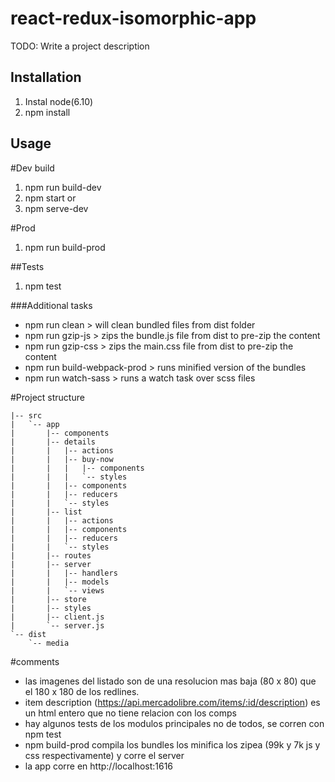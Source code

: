 # react-redux-isomorphic-app
TODO: Write a project description
## Installation
1. Instal node(6.10)
2. npm install
## Usage
#Dev build
1. npm run build-dev
2. npm start
or
1. npm serve-dev

#Prod
1. npm run build-prod 

##Tests
1. npm test

###Additional tasks
- npm run clean > will clean bundled files from dist folder
- npm run gzip-js > zips the bundle.js file from dist to pre-zip the content
- npm run gzip-css > zips the main.css file from dist to pre-zip the content
- npm run build-webpack-prod > runs minified version of the bundles
- npm run watch-sass > runs a watch task over scss files 

#Project structure
```
|-- src
|   `-- app
|       |-- components
|       |-- details
|       |   |-- actions
|       |   |-- buy-now
|       |   |   |-- components
|       |   |   `-- styles
|       |   |-- components
|       |   |-- reducers
|       |   `-- styles
|       |-- list
|       |   |-- actions
|       |   |-- components
|       |   |-- reducers
|       |   `-- styles
|       |-- routes
|       |-- server
|       |   |-- handlers
|       |   |-- models
|       |   `-- views
|       |-- store
|       |-- styles
|       |-- client.js
|       `-- server.js
`-- dist
    `-- media
```
#comments
- las imagenes del listado son de una resolucion mas baja (80 x 80) que el 180 x 180 de los redlines.
- item description (https://api.mercadolibre.com/items/:id/description) es un html entero que
  no tiene relacion con los comps
- hay algunos tests de los modulos principales no de todos, se corren con npm test
- npm build-prod compila los bundles los minifica los zipea (99k y 7k  js y css respectivamente) y corre el server
- la app corre en http://localhost:1616
